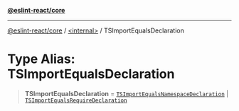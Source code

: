 [**@eslint-react/core**](../../README.md)

***

[@eslint-react/core](../../README.md) / [\<internal\>](../README.md) / TSImportEqualsDeclaration

# Type Alias: TSImportEqualsDeclaration

> **TSImportEqualsDeclaration** = [`TSImportEqualsNamespaceDeclaration`](../interfaces/TSImportEqualsNamespaceDeclaration.md) \| [`TSImportEqualsRequireDeclaration`](../interfaces/TSImportEqualsRequireDeclaration.md)
